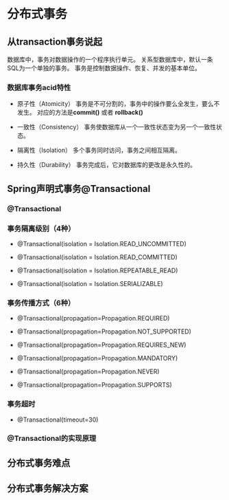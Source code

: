 # 分布式事务

## 从transaction事务说起
数据库中，事务对数据操作的一个程序执行单元。
关系型数据库中，默认一条SQL为一个单独的事务。
事务是控制数据操作、恢复、并发的基本单位。
 
### 数据库事务acid特性

* 原子性（Atomicity）
事务是不可分割的，事务中的操作要么全发生，要么不发生。
对应的方法是**commit()** 或者 **rollback()**

* 一致性（Consistency）
事务使数据库从一个一致性状态变为另一个一致性状态。

* 隔离性（Isolation）
多个事务同时访问，事务之间相互隔离。

* 持久性（Durability）
事务完成后，它对数据库的更改是永久性的。

## Spring声明式事务@Transactional

### @Transactional

### 事务隔离级别（4种）

* @Transactional(isolation = Isolation.READ_UNCOMMITTED)

* @Transactional(isolation = Isolation.READ_COMMITTED)

* @Transactional(isolation = Isolation.REPEATABLE_READ)

* @Transactional(isolation = Isolation.SERIALIZABLE)

### 事务传播方式（6种）

* @Transactional(propagation=Propagation.REQUIRED)

* @Transactional(propagation=Propagation.NOT_SUPPORTED)

* @Transactional(propagation=Propagation.REQUIRES_NEW) 

* @Transactional(propagation=Propagation.MANDATORY)

* @Transactional(propagation=Propagation.NEVER) 

* @Transactional(propagation=Propagation.SUPPORTS)

### 事务超时

* @Transactional(timeout=30)

### @Transactional的实现原理



## 分布式事务难点

## 分布式事务解决方案